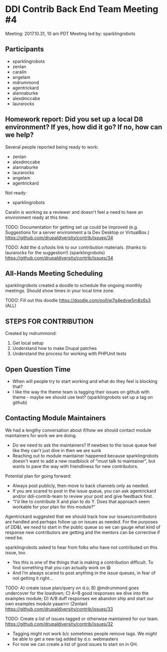 # DDI Contrib Back End Team Meeting #4
Meeting: 2017.10.31, 10 am PDT
Meeting led by: sparklingrobots 

## Participants 
* sparklingrobots  
* zenlan  
* caralin  
* angelam  
* mdrummond  
* agentrickard  
* alannaburke
* alexdmccabe  
* laurarocks  

## Homework report: Did you set up a local D8 environment? If yes, how did it go? If no, how can we help?

Several people reported being ready to work: 
* zenlan
* alexdmccabe
* alannaburke
* laurarocks
* angelam
* agentrickard

Not ready: 
* sparklingrobots 

Caralin is working as a reviewer and doesn't feel a need to have an environment ready at this time. 

TODO: Documentation for getting set up could be improved (e.g. Suggestions for a server environment a la Dev Desktop or VirtualBox.) https://github.com/drupaldiversity/contrib/issues/34

TODO: Add the d.o/tools link to our contribution materials. (thanks to laurarocks for the suggestion!) (sparklingrobots) https://github.com/drupaldiversity/contrib/issues/34

## All-Hands Meeting Scheduling

sparklingrobots created a doodle to schedule the ongoing monthly meetings. Should show times in your local time zone. 

TODO: Fill out this doodle https://doodle.com/poll/ei7g4edvw5m8z6s3 (ALL)

## STEPS FOR CONTRIBUTION

Created by mdrummond: 
1) Get local setup
2) Understand how to make Drupal patches
3) Understand the process for working with PHPUnit tests

## Open Question Time

* When will people try to start working and what do they feel is blocking that?
* I like the way the theme team is tagging their issues on github with theme - maybe we should use test? (sparklingrobots set up a tag on github)

## Contacting Module Maintainers

We had a lengthy conversation about if/how we should contact module maintainers for work we are doing. 

* Do we need to ask the maintainers? If newbies to the issue queue feel like they can't just dive in then we are sunk
* Reaching out to module maintainer happened because sparklingrobots doesn't want to add a new roadblock of "must talk to maintainer", but wants to pave the way with friendliness for new contributors.

Potential plan for going forward: 
* Always post publicly, then move to back channels only as needed. 
* If you are scared to post in the issue queue, you can ask agentrickard and/or ddi-contrib-team to review your post and give feedback first. 
* "I'd like to contribute X and plan to do Y. Does that approach seem workable for your plan for this module?"

Agentrickard suggested that we should track how our issues/contributors are handled and perhaps follow up on issues as needed. For the purposes of DD&I, we _need_ to start in the public queue so we can gauge what kind of response new contributors are getting and the mentors can be corrective if need be. 

sparklingrobots asked to hear from folks who have not contributed on this issue, too. 
* Yes this is one of the things that is making a contribution difficult. To find something that you can actually work on :smile:
* And I’m always scared to post anything in the issue queues, in fear of not getting it right…

TODO: A) create issue plan/query on d.o; B) @mdrummond goes undercover for the lowdown; C) A+B good responses we dive into the examples module; D)  A/B duff responses we abandon ship and start our own examples module yaaarrrr (Zenlan) https://github.com/drupaldiversity/contrib/issues/33

TODO: Create a list of issues tagged or otherwise maintained for our team. https://github.com/drupaldiversity/contrib/issues/32
  * Tagging might not work b/c sometimes people remove tags. We _might_ be able to get a new tag added by d.o. webmasters   
  * For now we can create a list of good issues to start on in GH. 
